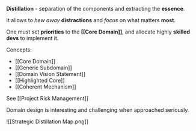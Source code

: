 **Distillation** - separation of the components and extracting the **essence**. 

It allows to *hew away* **distractions** 
and *focus* on what matters **most**.

One must set **priorities** to the **[[Core Domain]]**, 
and allocate highly **skilled devs** to implement it.

Concepts:
- [[Core Domain]]
- [[Generic Subdomain]]
- [[Domain Vision Statement]]
- [[Highlighted Core]]
- [[Coherent Mechanism]]

See [[Project Risk Management]]

Domain design is interesting and challenging when approached seriously.

![[Strategic Distillation Map.png]]

